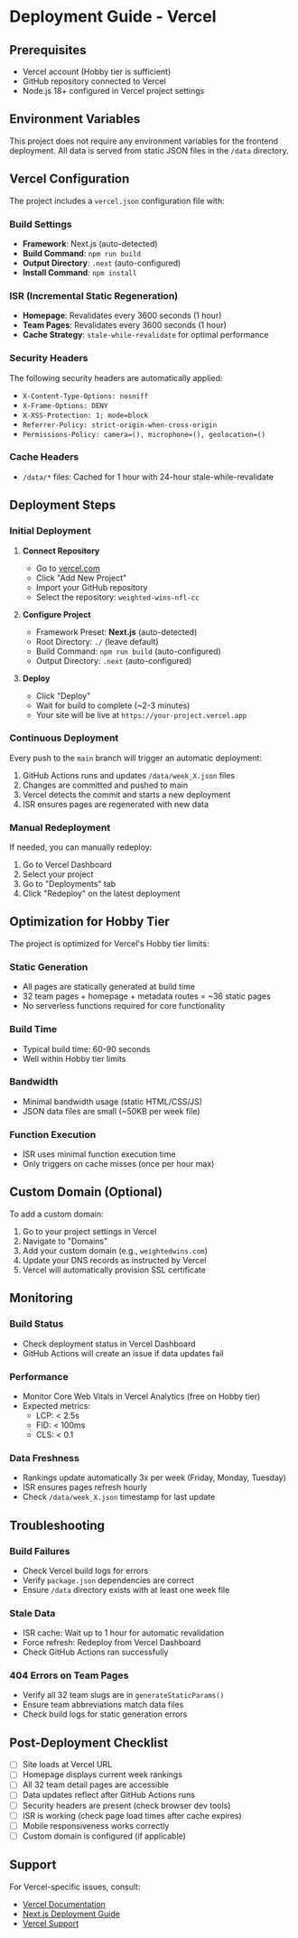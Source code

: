 # Deployment Guide - Vercel

## Prerequisites

- Vercel account (Hobby tier is sufficient)
- GitHub repository connected to Vercel
- Node.js 18+ configured in Vercel project settings

## Environment Variables

This project does not require any environment variables for the frontend deployment. All data is served from static JSON files in the `/data` directory.

## Vercel Configuration

The project includes a `vercel.json` configuration file with:

### Build Settings
- **Framework**: Next.js (auto-detected)
- **Build Command**: `npm run build`
- **Output Directory**: `.next` (auto-configured)
- **Install Command**: `npm install`

### ISR (Incremental Static Regeneration)
- **Homepage**: Revalidates every 3600 seconds (1 hour)
- **Team Pages**: Revalidates every 3600 seconds (1 hour)
- **Cache Strategy**: `stale-while-revalidate` for optimal performance

### Security Headers
The following security headers are automatically applied:
- `X-Content-Type-Options: nosniff`
- `X-Frame-Options: DENY`
- `X-XSS-Protection: 1; mode=block`
- `Referrer-Policy: strict-origin-when-cross-origin`
- `Permissions-Policy: camera=(), microphone=(), geolocation=()`

### Cache Headers
- `/data/*` files: Cached for 1 hour with 24-hour stale-while-revalidate

## Deployment Steps

### Initial Deployment

1. **Connect Repository**
   - Go to [vercel.com](https://vercel.com)
   - Click "Add New Project"
   - Import your GitHub repository
   - Select the repository: `weighted-wins-nfl-cc`

2. **Configure Project**
   - Framework Preset: **Next.js** (auto-detected)
   - Root Directory: `./` (leave default)
   - Build Command: `npm run build` (auto-configured)
   - Output Directory: `.next` (auto-configured)

3. **Deploy**
   - Click "Deploy"
   - Wait for build to complete (~2-3 minutes)
   - Your site will be live at `https://your-project.vercel.app`

### Continuous Deployment

Every push to the `main` branch will trigger an automatic deployment:
1. GitHub Actions runs and updates `/data/week_X.json` files
2. Changes are committed and pushed to main
3. Vercel detects the commit and starts a new deployment
4. ISR ensures pages are regenerated with new data

### Manual Redeployment

If needed, you can manually redeploy:
1. Go to Vercel Dashboard
2. Select your project
3. Go to "Deployments" tab
4. Click "Redeploy" on the latest deployment

## Optimization for Hobby Tier

The project is optimized for Vercel's Hobby tier limits:

### Static Generation
- All pages are statically generated at build time
- 32 team pages + homepage + metadata routes = ~36 static pages
- No serverless functions required for core functionality

### Build Time
- Typical build time: 60-90 seconds
- Well within Hobby tier limits

### Bandwidth
- Minimal bandwidth usage (static HTML/CSS/JS)
- JSON data files are small (~50KB per week file)

### Function Execution
- ISR uses minimal function execution time
- Only triggers on cache misses (once per hour max)

## Custom Domain (Optional)

To add a custom domain:

1. Go to your project settings in Vercel
2. Navigate to "Domains"
3. Add your custom domain (e.g., `weightedwins.com`)
4. Update your DNS records as instructed by Vercel
5. Vercel will automatically provision SSL certificate

## Monitoring

### Build Status
- Check deployment status in Vercel Dashboard
- GitHub Actions will create an issue if data updates fail

### Performance
- Monitor Core Web Vitals in Vercel Analytics (free on Hobby tier)
- Expected metrics:
  - LCP: < 2.5s
  - FID: < 100ms
  - CLS: < 0.1

### Data Freshness
- Rankings update automatically 3x per week (Friday, Monday, Tuesday)
- ISR ensures pages refresh hourly
- Check `/data/week_X.json` timestamp for last update

## Troubleshooting

### Build Failures
- Check Vercel build logs for errors
- Verify `package.json` dependencies are correct
- Ensure `/data` directory exists with at least one week file

### Stale Data
- ISR cache: Wait up to 1 hour for automatic revalidation
- Force refresh: Redeploy from Vercel Dashboard
- Check GitHub Actions ran successfully

### 404 Errors on Team Pages
- Verify all 32 team slugs are in `generateStaticParams()`
- Ensure team abbreviations match data files
- Check build logs for static generation errors

## Post-Deployment Checklist

- [ ] Site loads at Vercel URL
- [ ] Homepage displays current week rankings
- [ ] All 32 team detail pages are accessible
- [ ] Data updates reflect after GitHub Actions runs
- [ ] Security headers are present (check browser dev tools)
- [ ] ISR is working (check page load times after cache expires)
- [ ] Mobile responsiveness works correctly
- [ ] Custom domain is configured (if applicable)

## Support

For Vercel-specific issues, consult:
- [Vercel Documentation](https://vercel.com/docs)
- [Next.js Deployment Guide](https://nextjs.org/docs/deployment)
- [Vercel Support](https://vercel.com/support)
